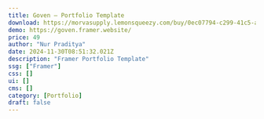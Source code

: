```yaml
---
title: Goven — Portfolio Template
download: https://morvasupply.lemonsqueezy.com/buy/0ec07794-c299-41c5-a8f9-21059d7876a9
demo: https://goven.framer.website/
price: 49
author: "Nur Praditya"
date: 2024-11-30T08:51:32.021Z
description: "Framer Portfolio Template"
ssg: ["Framer"]
css: []
ui: []
cms: []
category: [Portfolio]
draft: false
---
```

